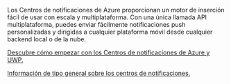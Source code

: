 ﻿Los Centros de notificaciones de Azure proporcionan un motor de inserción fácil de usar con escala y multiplataforma. Con una única llamada API multiplataforma, puedes enviar fácilmente notificaciones push personalizadas y dirigidas a cualquier plataforma móvil desde cualquier backend local o de la nube.

[Descubre cómo empezar con los Centros de notificaciones de Azure y UWP.](https://docs.microsoft.com/azure/notification-hubs/notification-hubs-windows-store-dotnet-get-started-wns-push-notification)

[Información de tipo general sobre los centros de notificaciones.](https://docs.microsoft.com/azure/notification-hubs/notification-hubs-push-notification-overview)
